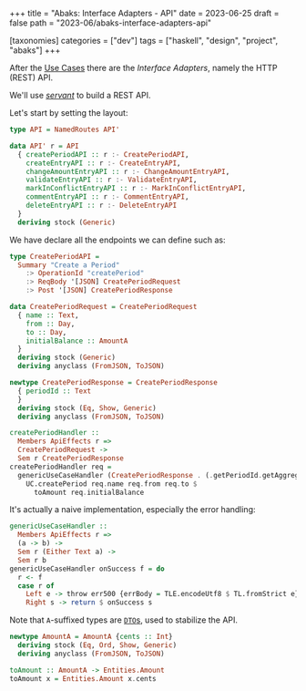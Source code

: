 +++
title = "Abaks: Interface Adapters - API"
date = 2023-06-25
draft = false
path = "2023-06/abaks-interface-adapters-api"

[taxonomies]
categories = ["dev"]
tags = ["haskell", "design", "project", "abaks"]
+++

After the [Use Cases](@/2023-06-18-abaks-use-cases.md) there are the _Interface Adapters_, namely the HTTP (REST) API.

We'll use [_servant_](https://docs.servant.dev/en/stable/) to build a REST API.

Let's start by setting the layout:

```haskell
type API = NamedRoutes API'

data API' r = API
  { createPeriodAPI :: r :- CreatePeriodAPI,
    createEntryAPI :: r :- CreateEntryAPI,
    changeAmountEntryAPI :: r :- ChangeAmountEntryAPI,
    validateEntryAPI :: r :- ValidateEntryAPI,
    markInConflictEntryAPI :: r :- MarkInConflictEntryAPI,
    commentEntryAPI :: r :- CommentEntryAPI,
    deleteEntryAPI :: r :- DeleteEntryAPI
  }
  deriving stock (Generic)
```

We have declare all the endpoints we can define such as:

```haskell
type CreatePeriodAPI =
  Summary "Create a Period"
    :> OperationId "createPeriod"
    :> ReqBody '[JSON] CreatePeriodRequest
    :> Post '[JSON] CreatePeriodResponse

data CreatePeriodRequest = CreatePeriodRequest
  { name :: Text,
    from :: Day,
    to :: Day,
    initialBalance :: AmountA
  }
  deriving stock (Generic)
  deriving anyclass (FromJSON, ToJSON)

newtype CreatePeriodResponse = CreatePeriodResponse
  { periodId :: Text
  }
  deriving stock (Eq, Show, Generic)
  deriving anyclass (FromJSON, ToJSON)

createPeriodHandler ::
  Members ApiEffects r =>
  CreatePeriodRequest ->
  Sem r CreatePeriodResponse
createPeriodHandler req =
  genericUseCaseHandler (CreatePeriodResponse . (.getPeriodId.getAggregateId)) $
    UC.createPeriod req.name req.from req.to $
      toAmount req.initialBalance
```

It's actually a naive implementation, especially the error handling:

```haskell
genericUseCaseHandler ::
  Members ApiEffects r =>
  (a -> b) ->
  Sem r (Either Text a) ->
  Sem r b
genericUseCaseHandler onSuccess f = do
  r <- f
  case r of
    Left e -> throw err500 {errBody = TLE.encodeUtf8 $ TL.fromStrict e}
    Right s -> return $ onSuccess s
```

Note that `A`-suffixed types are [`DTO`s](https://en.wikipedia.org/wiki/Data_transfer_object), used to stabilize the API.

```haskell
newtype AmountA = AmountA {cents :: Int}
  deriving stock (Eq, Ord, Show, Generic)
  deriving anyclass (FromJSON, ToJSON)

toAmount :: AmountA -> Entities.Amount
toAmount x = Entities.Amount x.cents
```
